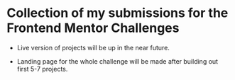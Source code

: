# Collection of my submissions for the Frontend Mentor Challenges

+ Live version of projects will be up in the near future.

+ Landing page for the whole challenge will be made after building out first 5-7 projects.
